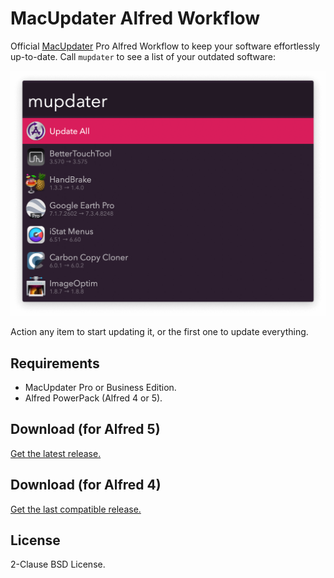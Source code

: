 # MacUpdater Alfred Workflow

Official [MacUpdater](https://www.corecode.io/macupdater/) Pro Alfred Workflow to keep your software effortlessly up-to-date. Call `mupdater` to see a list of your outdated software:

![Alfred search for mupdater](source/images/about/mupdater.png)

Action any item to start updating it, or the first one to update everything.

## Requirements

* MacUpdater Pro or Business Edition.
* Alfred PowerPack (Alfred 4 or 5).

## Download (for Alfred 5)

[Get the latest release.](https://github.com/core-code/macupdater-alfred-workflow/releases/latest/download/MacUpdater.alfredworkflow)

## Download (for Alfred 4)

[Get the last compatible release.](https://github.com/core-code/MacUpdater-Alfred-Workflow/releases/download/2022.1/MacUpdater.alfredworkflow)

## License

2-Clause BSD License.
